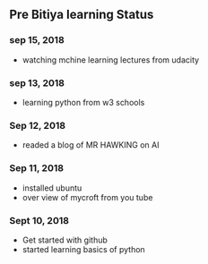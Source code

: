 ## Pre Bitiya learning Status
### sep 15, 2018
* watching mchine learning lectures from udacity
### sep 13, 2018
* learning python from w3 schools
### Sep 12, 2018
* readed a blog of MR HAWKING on AI

### Sep 11, 2018
* installed ubuntu
* over view of mycroft from you tube
 
### Sept 10, 2018
* Get started with github
* started learning basics of python


